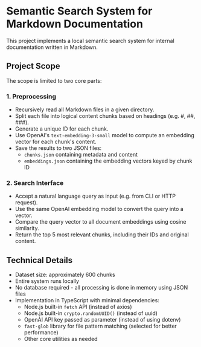 # Semantic Search System for Markdown Documentation

This project implements a local semantic search system for internal documentation written in Markdown.

## Project Scope

The scope is limited to two core parts:

### 1. Preprocessing

- Recursively read all Markdown files in a given directory.
- Split each file into logical content chunks based on headings (e.g. #, ##, ###).
- Generate a unique ID for each chunk.
- Use OpenAI's `text-embedding-3-small` model to compute an embedding vector for each chunk's content.
- Save the results to two JSON files:  
  - `chunks.json` containing metadata and content  
  - `embeddings.json` containing the embedding vectors keyed by chunk ID

### 2. Search Interface

- Accept a natural language query as input (e.g. from CLI or HTTP request).
- Use the same OpenAI embedding model to convert the query into a vector.
- Compare the query vector to all document embeddings using cosine similarity.
- Return the top 5 most relevant chunks, including their IDs and original content.

## Technical Details

- Dataset size: approximately 600 chunks
- Entire system runs locally
- No database required - all processing is done in memory using JSON files
- Implementation in TypeScript with minimal dependencies:
  - Node.js built-in `fetch` API (instead of axios)
  - Node.js built-in `crypto.randomUUID()` (instead of uuid)
  - OpenAI API key passed as parameter (instead of using dotenv)
  - `fast-glob` library for file pattern matching (selected for better performance)
  - Other core utilities as needed